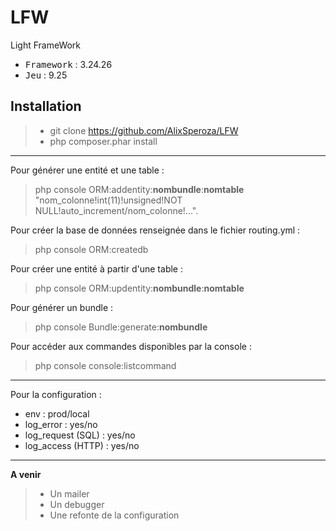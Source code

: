 # LFW
Light FrameWork

 - <kbd>Framework</kbd> : 3.24.26
 - <kbd>Jeu</kbd> : 9.25

Installation
----------

> - git clone https://github.com/AlixSperoza/LFW
> - php composer.phar install

----------
Pour générer une entité et une table :
> php console ORM:addentity:**nombundle**:**nomtable** "nom_colonne!int(11)!unsigned!NOT NULL!auto_increment/nom_colonne!...".

Pour créer la base de données renseignée dans le fichier routing.yml :
> php console ORM:createdb

Pour créer une entité à partir d'une table :
> php console ORM:updentity:**nombundle**:**nomtable**

Pour générer un bundle :
> php console Bundle:generate:**nombundle**

Pour accéder aux commandes disponibles par la console :
> php console console:listcommand

----------

Pour la configuration :

 - env : prod/local
 - log_error : yes/no
 - log_request (SQL) : yes/no
 - log_access (HTTP) : yes/no

----------

**A venir**

> - Un mailer
> - Un debugger
> - Une refonte de la configuration